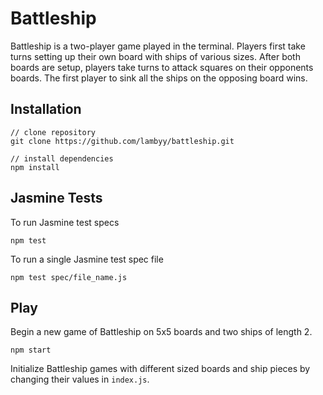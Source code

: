 # Battleship

Battleship is a two-player game played in the terminal. Players first take turns setting up their own board with ships of various sizes. After both boards are setup, players take turns to attack squares on their opponents boards. The first player to sink all the ships on the opposing board wins.

## Installation

```
// clone repository
git clone https://github.com/lambyy/battleship.git

// install dependencies
npm install
```

## Jasmine Tests
To run Jasmine test specs

`npm test`

To run a single Jasmine test spec file

`npm test spec/file_name.js`

## Play

Begin a new game of Battleship on 5x5 boards and two ships of length 2.

`npm start`

Initialize Battleship games with different sized boards and ship pieces by changing their values in `index.js`.
